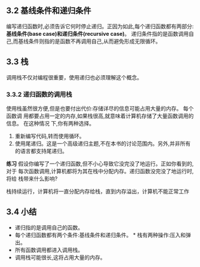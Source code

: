## 3.2 基线条件和递归条件

编写递归函数时,必须告诉它何时停止递归。正因为如此,每个递归函数都有两部分:**基线条件(base case)**和**递归条件(recursive case)**。
递归条件指的是函数调用自己,而基线条件则指的是函数不再调用自己,从而避免形成无限循环。

## 3.3 栈

调用栈不仅对编程很重要，使用递归也必须理解这个概念。

### 3.3.2 递归函数的调用栈

使用栈虽然很方便,但是也要付出代价:存储详尽的信息可能占用大量的内存。
每个函数调 用都要占用一定的内存,如果栈很高,就意味着计算机存储了大量函数调用的信息。
在这种情况 下,你有两种选择。
1. 重新编写代码,转而使用循环。
2. 使用尾递归。这是一个高级递归主题,不在本书的讨论范围内。另外,并非所有的语言都支持尾递归。

**练习**
假设你编写了一个递归函数,但不小心导致它没完没了地运行。正如你看到的,对于 每次函数调用,计算机都将为其在栈中分配内存。递归函数没完没了地运行时,将给 栈带来什么影响?

栈持续运行，计算机将一直分配内存给栈，直到内存溢出，计算机不能正常工作

## 3.4 小结
* 递归指的是调用自己的函数。
* 每个递归函数都有两个条件:基线条件和递归条件。 * 栈有两种操作:压入和弹出。
* 所有函数调用都进入调用栈。
* 调用栈可能很长,这将占用大量的内存。
